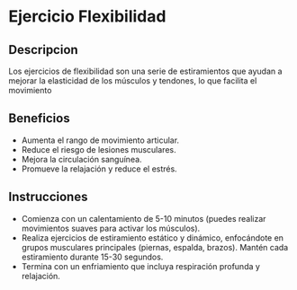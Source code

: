 # Ejercicio Flexibilidad
## Descripcion
Los ejercicios de flexibilidad son una serie de estiramientos que ayudan a mejorar la elasticidad de los músculos y tendones, lo que facilita el movimiento
## Beneficios
- Aumenta el rango de movimiento articular.
- Reduce el riesgo de lesiones musculares.
- Mejora la circulación sanguínea.
- Promueve la relajación y reduce el estrés.
## Instrucciones
- Comienza con un calentamiento de 5-10 minutos (puedes realizar movimientos suaves para activar los músculos).
- Realiza ejercicios de estiramiento estático y dinámico, enfocándote en grupos musculares principales (piernas, espalda, brazos). Mantén cada estiramiento durante 15-30 segundos.
- Termina con un enfriamiento que incluya respiración profunda y relajación.